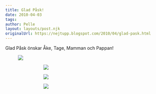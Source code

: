 ```yaml
---
title: Glad Påsk!
date: 2010-04-03
tags: 	
author: Pelle
layout: layouts/post.njk
originalUrl: https://nejtupp.blogspot.com/2010/04/glad-pask.html
---
```


Glad Påsk önskar Åke, Tage, Mamman och Pappan!

<figure>
	<img src="../../../img/2010/04/Åke i påskägget-_MG_0627.jpg">
<figure>

<figure>
	<img src="../../../img/2010/04/Åke i påskägget-_MG_0860.jpg">
</figure>

<figure>
	<img src="../../../img/2010/04/Åke i påskägget-_MG_0887.jpg">
</figure>

<figure>
	<img src="../../../img/2010/04/Åke i påskägget-_MG_0893.jpg">
</figure>